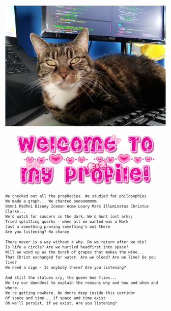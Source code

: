 <p align="center">
  <img src="https://github.com/DolicaAkelloEgwel/DolicaAkelloEgwel/blob/master/squeakums.jpg">
</p>

<p align="center">
  <img src="https://github.com/DolicaAkelloEgwel/DolicaAkelloEgwel/blob/master/welcome.gif">
</p>

```
We checked out all the prophecies. We studied fat philosophies
We made a graph... We chanted ooooommmmm
Ommni Padhni Disney Iceman Acme Leary Marx Illuminatus Christus Clarke...
We'd watch for saucers in the dark. We'd hunt lost arks;
Tried splitting quarks - when all we wanted was a Mark
Just a something proving something's out there
Are you listening? No chance

There never is a way without a why. Do we return after we die?
Is life a circle? Are we hurtled headfirst into space?
Will we wind up as the bunch of grapes that makes the wine...
That Christ exchanged for water. Are we blood? Are we lime? Do you live?
We need a sign - Is anybody there? Are you listening?

And still the statues cry, the queen bee flies...
We try our damndest to explain the reasons why and how and when and where...
We're getting nowhere. No doors deep inside this corridor
Of space and time... if space and time exist
Oh we'll persist, if we exist. Are you listening?
```
